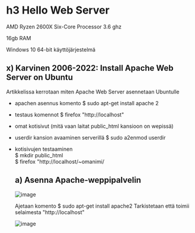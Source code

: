 # h3 Hello Web Server


AMD Ryzen 2600X Six-Core Processor 3.6 ghz

16gb RAM

Windows 10 64-bit käyttöjärjestelmä

## x) Karvinen 2006-2022: Install Apache Web Server on Ubuntu 

Artikkelissa kerrotaan miten Apache Web Server asennetaan Ubuntulle  


- apachen asennus komento $ sudo apt-get install apache 2
- testaus komennot $ firefox "http://localhost"
- omat kotisivut (mitä vaan laitat public_html kansioon on wepissä)
- userdir kansion avaaminen serverillä $ sudo a2enmod userdir
- kotisivujen testaaminen  
  $ mkdir public_html  
  $ firefox "http://localhost/~omanimi/

  ## a) Asenna Apache-weppipalvelin

  ![image](https://github.com/aarott/linuxpalvelimet/assets/78908566/0dedc2f9-f41a-45a1-9eb0-572de5d6283c)

  Ajetaan komento $ sudo apt-get install apache2
  Tarkistetaan että toimii selaimesta "http://localhost"

  ![image](https://github.com/aarott/linuxpalvelimet/assets/78908566/4ea86877-2abf-4d97-bb09-95c753591be0)


  

  


  



  

  

  


